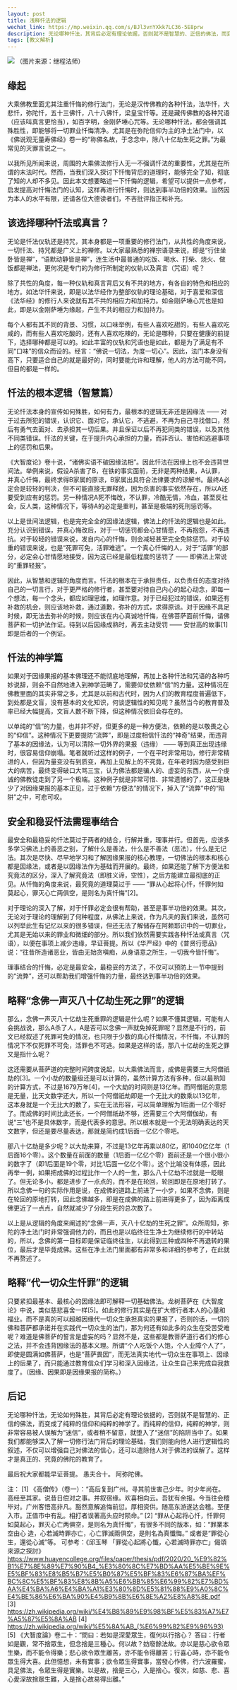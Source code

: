 ```yaml
---
layout: post
title: 浅释忏法的逻辑
wechat_link: https://mp.weixin.qq.com/s/BJl3vnYXkk7LC36-5E8prw
description: ​无论哪种忏法，其背后必定有理论依据，否则就不是智慧的、正信的佛法，而变成了纯粹的信仰和神学了，后者很容易被人误解为迷信。如果能够深入了解其背后的理论，不仅能向他人进行逻辑性的叙述，遣除他人对于佛法的误解，还可增强自己对佛法的信心。
tags: [教义解析]
---
```


![](../images/2022-06-08-12-10-22.png)
（图片来源：继程法师）

## 缘起

大乘佛教里面尤其注重忏悔的修行法门，无论是汉传佛教的各种忏法，法华忏，大悲忏，弥陀忏，五十三佛忏，八十八佛忏，梁皇宝忏等。还是藏传佛教的各种咒语（应该叫真言更恰当），如百字明，金刚萨埵心咒等。无论哪种忏法，都会强调其殊胜性，即能够将一切罪业忏悔清净。尤其是在弥陀信仰为主的净土法门中，以《佛说观无量寿佛经》卷一的“称佛名故，于念念中，除八十亿劫生死之罪。”为最常见的灭罪言说之一。

以我所见所闻来说，周围的大乘佛法修行人无一不强调忏法的重要性，尤其是在所谓的末法时代。然而，当我们深入探讨下忏悔背后的道理时，能够完全了知，彻底了知的人却不多见。因此本文想要略述一下忏悔的逻辑，希望可以提供一点参考，启发提高对忏悔法门的认知，这样再进行忏悔时，则达到事半功倍的效果。当然因为本人的水平有限，还请各位大德读者们，不吝批评指正和补充。

## 该选择哪种忏法或真言？

无论是忏法仪轨还是持咒，其本身都是一项重要的修行法门，从共性的角度来说，一切忏法、持咒都是广义上的禅修。以大家最熟悉的禅宗语录来说，即是“行住坐卧皆是禅”，“语默动静皆是禅”，连生活中最普通的吃饭、喝水、打柴、烧火、做饭都是禅法，更何况是专门的为修行所制定的仪轨以及真言（咒语）呢？

除了共性的角度，每一种仪轨和真言背后又有不共的地方，有各自的特色和相应的地方。如法华忏来说，即是以法华经作为整部仪轨的理论基础，对于喜爱和深信《法华经》的修行人来说就有其不共的相应力和加持力。如金刚萨埵心咒也是如此，即是以金刚萨埵为缘起，产生不共的相应力和加持力。

每个人都有其不同的背景、习惯，以口味举例，有些人喜欢吃甜的，有些人喜欢吃咸的，而有些人喜欢吃酸的，还有人喜欢吃辣的，无论是哪种，只要在健康的前提下，选择哪种都是可以的。如此丰富的仪轨和咒语也是如此，都是为了满足有不同“口味”的信众而设的。经言：“佛说一切法，为度一切心”。因此，法门本身没有高下，只要适合自己的就是最好的，同时要能允许和理解，他人的方法可能不同，但目的都是一样的。

## 忏法的根本逻辑（智慧篇）

无论忏法本身的宣传如何殊胜，如何有力，最根本的逻辑无非还是因缘法 —— 对于过去所犯的错误，认识它、面对它，承认它，不逃避，不再为自己寻找借口，然后有勇气去面对、去承担其一切后果。并且保证以后不再犯同类的错误，以及其他不同类错误。忏法的关键，在于提升内心承担的力量，而非否认、害怕和逃避事项上的惩罚和后果。

《大智度论》卷十说，“诸佛实语不破因缘法相”。因此忏法在因缘上也不会违背世间法。举例来说，假设A杀害了B，在铁的事实面前，无非是两种结果，A认罪，并真心忏悔，最终求得B家属的原谅，B家属出具符合法律要求的谅解书。最终A必定会是较轻的判决，但不可能直接无罪释放，因为杀害的事实依然存在，所以A还要受到应有的惩罚。另一种情况A死不悔改，不认罪，冷酷无情，冷血，甚至反社会，反人类，这种情况下，等待A的必定是重判，甚至是极端的死刑惩罚等。

以上是世间法逻辑，也是完完全全的因缘法逻辑，佛法上的忏法的逻辑也是如此。充分认识到错误，并真心悔改后，对于一切惩罚都会心甘情愿，不再抱怨，不再违抗。对于较轻的错误来说，发自内心的忏悔，则会减轻甚至完全免除惩罚。对于较重的错误来说，也是“死罪可免，活罪难逃”。一个真心忏悔的人，对于“活罪”的部分，必定会心甘情愿地接受，因为这已经是最低程度的惩罚了 —— 即佛法上常说的“重罪轻报”。

因此，从智慧和逻辑的角度而言。忏法的根本在于承担责任，以负责任的态度对待自己的一切言行，对于更严格的修行者，甚至要对待自己内心的起心动念，即每一个想法，每一个念头，都应如理思维，如理作意。对于已经犯过的错误，如果还有补救的机会，则应该地补救，通过道歉，弥补的方式，求得原谅。对于因缘不具足时候，即无法去弥补的时候，则应该在内心真诚地忏悔，在佛菩萨面前忏悔，请佛菩萨和一切护法作证。待到以后因缘成熟时，再去主动受罚 —— 安世高的故事[1]即是后者的一个例证。

## 忏法的神学篇

如果对于因缘果报的基本佛理还不能彻底地理解，再加上各种忏法和咒语的各种巧妙说辞，则会不自然地进入到神学范畴了，需要仰仗依赖“信”的力量。这种情况在佛教里面的其实非常之多，尤其是以前和古代时，因为人们的教育程度普遍低下，到处都是文盲，没有基本的文化知识，何谈逻辑性的知见呢？虽然当今的教育普及率已经大幅提高，文盲人数不断下降，但这种情况依旧会存在的。

以单纯的“信”的力量，也并非不好，但更多的是一种方便法，依赖的是以敬畏之心的“仰信”。这种情况下更要提防“流弊”，即是过度相信忏法的“神奇”结果，而违背了基本的因缘法，认为可以清除一切外界的果报（违缘） —— 等到真正出现违缘时，很容易信仰崩塌。笔者就听过这样的例子，一个在平时非常用功，修行非常精进的人，但因为量变没有到质变，再加上见解上的不究竟，在年老时因为感受到巨大的病苦，最终变得破口大骂三宝，认为佛法都是骗人的、虚妄的东西，从一个虔诚的佛教徒走到了另一个极端。这种例子就是非常可惜、非常遗憾的了，这正是缺少了对因缘果报的基本正见，过于依赖“方便法”的情况下，掉入了“流弊”中的“陷阱”之中，可悲可叹。

## 安全和稳妥忏法需理事结合

最安全和最稳妥的忏法莫过于两者的结合，行解并重，理事并行。但首先，应该多多学习佛法上的善恶之别，了解什么是善法，什么是不善法（恶法），什么是无记法。其次是尽快、尽早地学习和了解因缘果报的核心教理，一切佛法的根本和核心都是因缘法，或者是以因缘法作为基础而开展的。最终，如果还能了解下方便法和究竟法的区分，深入了解究竟法（即胜义谛，空性），之后方能建立最彻底的正见。从忏悔的角度来说，最究竟的道理莫过于 —— “罪从心起将心忏，忏罪何如莫起心，罪灭心亡两俱空，是则名为真忏悔”[2]。

对于理论的深入了解，对于忏罪必定会很有帮助，甚至是事半功倍的效果。其次，无论对于理论的理解到了何种程度，从佛法上来说，作为凡夫的我们来说，虽然可以列举此生有记忆以来的很多错误，但还无法了解储存在阿赖耶识中的一切罪业，尤其是无始以来的罪业和微细的部分。所以我们依然需要实践各种忏法或真言（咒语），以便在事项上减少违缘，早证菩提。所以《华严经》中的《普贤行愿品》说：“往昔所造诸恶业，皆由无始贪嗔痴，从身语意之所生，一切我今皆忏悔”。

理事结合的忏悔，必定是最安全，最稳妥的方法了，不仅可以预防上一节中提到的“流弊”，还可以帮助我们增强忏悔的力量，最终达到事半功倍的效果。

## 略释“念佛一声灭八十亿劫生死之罪”的逻辑

那么，念佛一声灭八十亿劫生死重罪的逻辑是什么呢？如果不懂其逻辑，可能有人会挑战说，那么A杀了人，A是否可以念佛一声就免掉死罪呢？显然是不行的，前文已经叙述了死罪可免的情况，也只限于少数的真心忏悔情况，不忏悔，不认罪的情况下不仅死罪不可免，活罪也不可逃。如果是这样的话，那八十亿劫的生死之罪又是指什么呢？

这还需要从菩萨道的完整时间跨度说起，以大乘佛法而言，成佛是需要三大阿僧祇劫的[3]。一个小劫的数量级还是可以计算的，虽然计算方法有多种，但以最熟知的计算方式，不过是1679万年[4]，一个大劫的时间则是13亿年。而阿僧祇的意思是无量，比天文数字还大，所以一个阿僧祇劫即是一个无比大的数乘以13亿年，这本身就是一个无比大的数了，实在无法形容，可以简单理解为1后面一亿个零好了。而成佛的时间比此还长，一个阿僧祇劫不够，还需要三个大阿僧伽劫，有说“三”也不是具体数字，而是代表多的意思。所以根本就是一个无法明确表达的天文数字，但还是要尽量表达，那就是简约成1后面一亿亿个零吧。

那八十亿劫是多少呢？以大劫来算，不过是13亿年再乘以80亿，即1040亿亿年（1后面16个零）。这个数量在前面的数量（1后面一亿亿个零）面前还是一个很小很小的数字了（即1后面是19个零，对比1后面一亿亿个零）。这个比喻没有体感，因此再举一例，如果把成佛的过程比作一个人的一生，那么八十亿劫不过就是一眨眼了。但无论多小，都是进步了一点点的，而不是在轮回，轮回即是在原地打转了。所以念佛一句的实际作用是说，在成佛的道路上前进了一小步，如果不念佛，则是在轮回的原地打转，因此念佛越多，即是在成佛的路上前进得更多了，因为距离成佛更近了一点点，自然就减少了分段生死的总次数了。

以上是从逻辑的角度来阐述的“念佛一声，灭八十亿劫的生死之罪”。众所周知，弥陀的净土法门时非常强调他力的，而且也是以临终往生净土为继续修行的中转站的，所以，念佛的第一目标即是保证临终往生，以此得到三种或四种不再退转的果位，最后才是毕竟成佛。这些在净土法门里面都有非常多和详细的参考了，在此就不再赘述了。

## 略释“代一切众生忏罪”的逻辑

只要紧扣最基本、最核心的因缘法即可解释一切基础佛法。龙树菩萨在《大智度论》中说，类似慈悲喜舍一样[5]。如此的修行其实是在扩大修行者本人的心量和福业。而不是真的可以超越因缘代一切众生承担真实的果报了，否则的话，一切的佛和菩萨都承诺并在实践代一切众生的法门，那为何还有如此多的众生在受苦受难呢？难道是佛菩萨的誓言是虚妄的吗？显然不是，这些都是教菩萨道行者们的修心之法，并不会违背因缘法的基本义理。所谓“个人吃饭个人饱，个人业障个人了”，即使是圆满如佛菩萨，也是“菩萨畏因”，而无法真实地代一切众生在事项上、因缘上的后果了，而只能通过教育信众们学习和深入因缘法，让众生自己来完成自我救度了。（因缘、因果即是因缘果报的简称。）

## 后记

无论哪种忏法，无论如何殊胜，其背后必定有理论依据的，否则就不是智慧的、正信的佛法，而变成了纯粹的信仰和纯粹的神学了。而纯粹的信仰，纯粹的神学，则非常容易被人误解为“迷信”，或者稍不留意，就堕入了“迷信”的陷阱当中了。如果我们都能够深入了解一切修行法门背后的理论基础，我们则能向他人进行逻辑性的叙述，不仅可以增强自己对佛法的信心，还可以遣除他人对于佛法的误解了。这样才是真正的、究竟的佛陀的教育了。

最后祝大家都能早证菩提。
愚夫合十。
阿弥陀佛。

注：
[1] 《高僧传》（卷一）：“高后复到广州。寻其前世害己少年。时少年尚在。高经至其家。说昔日偿对之事。并叙宿缘。欢喜相向云。吾犹有余报。今当往会稽毕对。广州客悟高非凡。豁然意解追悔前愆。厚相资供。随高东游遂达会稽。至便入市。正值市中有乱。相打者误著高头应时陨命。”
[2] “罪从心起将心忏，忏罪何如莫起心，罪灭心亡两俱空，是则名为真忏悔”，有很多不同的版本，如：“罪業本空由心
造，心若滅時罪亦亡，心亡罪滅兩俱空，是則名為真懺悔。” 或者是“罪從心生，還從心滅”等。 可参考：《邱玉琴 「罪從心起將心懺，心若滅時罪亦亡」偈頌來源之探討》 https://www.huayencollege.org/files/paper/thesis/pdf/2020/20_%E9%82%B1%E7%8E%89%E7%90%B4_%E3%80%8C%E7%BD%AA%E5%BE%9E%E5%BF%83%E8%B5%B7%E5%B0%87%E5%BF%83%E6%87%BA%EF%BC%8C%E5%BF%83%E8%8B%A5%E6%BB%85%E6%99%82%E7%BD%AA%E4%BA%A6%E4%BA%A1%E3%80%8D%E5%81%88%E9%A0%8C%E4%BE%86%E6%BA%90%E4%B9%8B%E6%8E%A2%E8%A8%8E.pdf 
[3] https://zh.wikipedia.org/wiki/%E4%B8%89%E9%98%BF%E5%83%A7%E7%A5%87%E5%8A%AB
[4] https://zh.wikipedia.org/wiki/%E5%8A%AB_(%E6%99%82%E9%96%93)
[5] 《大智度論》卷二十：“問曰：若如是深愛眾生，復何以行捨心？
答曰：行者如是觀，常不捨眾生，但念捨是三種心。何以故？妨廢餘法故。亦以是慈心欲令眾生樂，而不能令得樂；悲心欲令眾生離苦，亦不能令得離苦；行喜心時，亦不能令眾生得大喜。此但憶想，未有實事；欲令眾生得實事，當發心作佛，行六波羅蜜，具足佛法，令眾生得是實樂。以是故，捨是三心，入是捨心。復次，如慈、悲、喜心愛深故捨眾生難，入是捨心故易得出離。”

